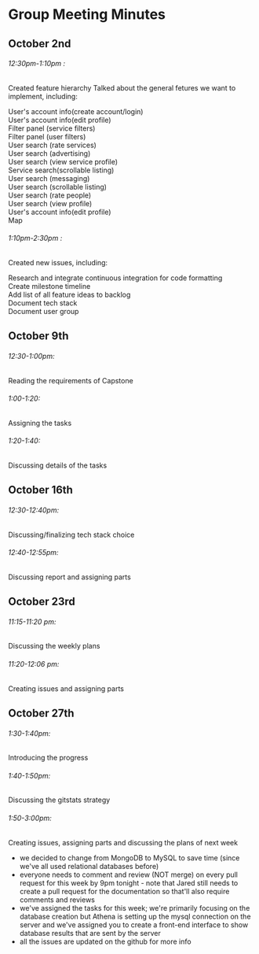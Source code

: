 # Group Meeting Minutes

## October 2nd

###### 12:30pm-1:10pm :

Created feature hierarchy 
Talked about the general fetures we want to implement, including:

User's account info(create account/login)\
User's account info(edit profile)\
Filter panel (service filters)\
Filter panel (user filters)\
User search (rate services)\
User search (advertising)\
User search (view service profile)\
Service search(scrollable listing)\
User search (messaging)\
User search (scrollable listing)\
User search (rate people)\
User search (view profile)\
User's account info(edit profile)\
Map


###### 1:10pm-2:30pm :

Created new issues, including:

Research and integrate continuous integration for code formatting\
Create milestone timeline\
Add list of all feature ideas to backlog\
Document tech stack\
Document user group



## October 9th

###### 12:30-1:00pm: 
Reading the requirements of Capstone

###### 1:00-1:20:
Assigning the tasks

###### 1:20-1:40: 
Discussing details of the tasks



## October 16th

###### 12:30-12:40pm: 
Discussing/finalizing tech stack choice

###### 12:40-12:55pm:
Discussing report and assigning parts



## October 23rd

###### 11:15-11:20 pm: 
Discussing the weekly plans

###### 11:20-12:06 pm: 
Creating issues and assigning parts






## October 27th

###### 1:30-1:40pm: 
Introducing the progress

###### 1:40-1:50pm:
Discussing the gitstats strategy

###### 1:50-3:00pm:
Creating issues, assigning parts and discussing the plans of next week 
- we decided to change from MongoDB to MySQL to save time (since we've all used relational databases before)
 - everyone needs to comment and review (NOT merge) on every pull request for this week by 9pm tonight - note that Jared still needs to create a pull request for the documentation so that'll also require comments and reviews
 - we've assigned the tasks for this week; we're primarily focusing on the database creation but Athena is setting up the mysql connection on the server and we've assigned you to create a front-end interface to show database results that are sent by the server
 - all the issues are updated on the github for more info
